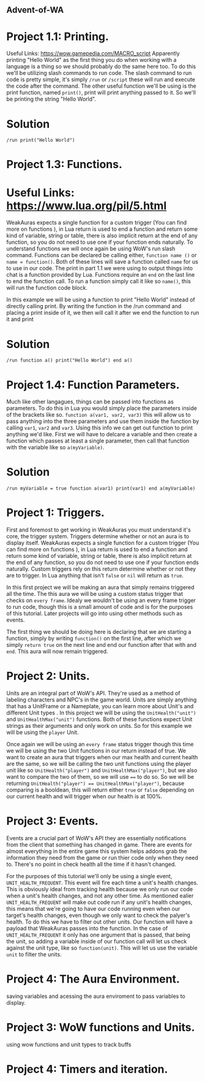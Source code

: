 ## Advent-of-WA
# Project 1.1: Printing.
Useful Links: https://wow.gamepedia.com/MACRO_script
Apparently printing "Hello World" as the first thing you do when working with a language is a thing so we should probably do the same here too. To do this we'll be utilizing slash commands to run code. The slash command to run code is pretty simple, it's simply `/run` or `/script` these will run and execute the code after the command. The other useful function we'll be using is the print function, named `print()`, print will print anything passed to it. So we'll be printing the string "Hello World".

# Solution
`/run print("Hello World")`

# Project 1.3: Functions.
# Useful Links: https://www.lua.org/pil/5.html
WeakAuras expects a single function for a custom trigger (You can find more on functions <here>), in Lua return is used to end a function and return some kind of variable, string or table, there is also implicit return at the end of any function, so you do not need to use one if your function ends naturally. To understand functions we will once again be using WoW's run slash command. Functions can be declared be calling either, `function name ()` or `name = function()`. Both of these lines will save a function called `name` for us to use in our code. The print in part 1.1 we were using to output things into chat is a function provided by Lua. Functions require an `end` on the last line to end the function call. To run a function simply call it like so `name()`, this will run the function code block.

In this example we will be using a function to print "Hello World" instead of directly calling print. By writing the function in the /run command and placing a print inside of it, we then will call it after we end the function to run it and print

# Solution
`/run function a() print("Hello World") end a()`

# Project 1.4: Function Parameters. 
Much like other langagues, things can be passed into functions as parameters. To do this in Lua you would simply place the parameters inside of the brackets like so. `function a(var1, var2, var3)` this will allow us to pass anything into the three parameters and use them inside the function by calling `var1`, `var2` and `var3`. Using this info we can get out function to print anything we'd like. First we will have to delcare a variable and then create a function which passes at least a single parameter, then call that function with the variable like so `a(myVariable)`. 

# Solution
`/run myVariable = true function a(var1) print(var1) end a(myVariable)`
  
# Project 1: Triggers. 
First and foremost to get working in WeakAuras you must understand it's core, the trigger system. Triggers determine whether or not an aura is to display itself. WeakAuras expects a single function for a custom trigger (You can find more on functions <here>), in Lua return is used to end a function and return some kind of variable, string or table, there is also implicit return at the end of any function, so you do not need to use one if your function ends naturally. Custom triggers rely on this return determine whether or not they are to trigger. In Lua anything that isn't `false` or `nil` will return as `true`. 

In this first project we will be making an aura that simply remains triggered all the time. The this aura we will be using a custom status trigger that checks on `every frame`. Idealy we wouldn't be using an every frame trigger to run code, though this is a small amount of code and is for the purposes of this tutorial. Later projects will go into using other methods such as events. 

The first thing we should be doing here is declaring that we are starting a function, simply by writing `function()` on the first line, after which we simply `return true` on the next line and end our function after that with and `end`. This aura will now remain triggered. 
# Project 2: Units. 
Units are an integral part of WoW's API. They're used as a method of labeling characters and NPC's in the game world. Units are simply anything that has a UnitFrame or a Nameplate, you can learn more about Unit's and different Unit types <here>. In this project we will be using the `UnitHealth("unit")` and `UnitHealthMax("unit")` functions. Both of these functions expect Unit strings as their arguments and only work on units. So for this example we will be using the `player` Unit.

Once again we will be using an `every frame` status trigger though this time we will be using the two Unit functions in our return instead of true. We want to create an aura that triggers when our max health and current health are the same, so we will be calling the two unit functions using the player unit like so `UnitHealth("player")` and `UnitHealthMax("player")`, but we also want to compare the two of them, so we will use `==` to do so. So we will be returning `UnitHealth("player") == UnitHealthMax("player")`, because comparing is a booldean, this will return either `true` or `false` depending on our current health and will trigger when our health is at 100%.
# Project 3: Events. 
Events are a crucial part of WoW's API they are essentially notifications from the client that something has changed in game. There are events for almost everything in the entire game this system helps addons grab the information they need from the game or run thier code only when they need to. There's no point in check health all the time if it hasn't changed. 

For the purposes of this tutorial we'll only be using a single event, `UNIT_HEALTH_FREQUENT`. This event will fire each time a unit's health changes. This is obviously ideal from tracking health because we only run our code when a unit's health changes, and not any other time. As mentioned ealier `UNIT_HEALTH_FREQUENT` will make out code run if any unit's health changes, this means that we're going to have our code running even when our target's health changes, even though we only want to check the palyer's health. To do this we have to filter out other units. Our function will have a payload that WeakAuras passes into the function. In the case of `UNIT_HEALTH_FREQUENT` it only has one argument that is passed, that being the unit, so adding a variable inside of our function call will let us check against the unit type, like so `function(unit)`. This will let us use the variable `unit` to filter the units. 
# Project 4: The Aura Environment. 
saving variables and acessing the aura enviroment to pass variables to display. 
# Project 3: WoW functions and Units. 
using wow functions and unit types to track buffs
# Project 4: Timers and iteration. 
